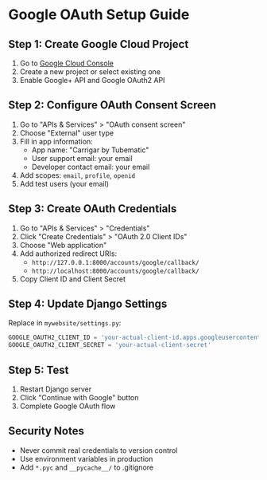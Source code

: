 # Google OAuth Setup Guide

## Step 1: Create Google Cloud Project
1. Go to [Google Cloud Console](https://console.cloud.google.com/)
2. Create a new project or select existing one
3. Enable Google+ API and Google OAuth2 API

## Step 2: Configure OAuth Consent Screen
1. Go to "APIs & Services" > "OAuth consent screen"
2. Choose "External" user type
3. Fill in app information:
   - App name: "Carrigar by Tubematic"
   - User support email: your email
   - Developer contact email: your email
4. Add scopes: `email`, `profile`, `openid`
5. Add test users (your email)

## Step 3: Create OAuth Credentials
1. Go to "APIs & Services" > "Credentials"
2. Click "Create Credentials" > "OAuth 2.0 Client IDs"
3. Choose "Web application"
4. Add authorized redirect URIs:
   - `http://127.0.0.1:8000/accounts/google/callback/`
   - `http://localhost:8000/accounts/google/callback/`
5. Copy Client ID and Client Secret

## Step 4: Update Django Settings
Replace in `mywebsite/settings.py`:
```python
GOOGLE_OAUTH2_CLIENT_ID = 'your-actual-client-id.apps.googleusercontent.com'
GOOGLE_OAUTH2_CLIENT_SECRET = 'your-actual-client-secret'
```

## Step 5: Test
1. Restart Django server
2. Click "Continue with Google" button
3. Complete Google OAuth flow

## Security Notes
- Never commit real credentials to version control
- Use environment variables in production
- Add `*.pyc` and `__pycache__/` to .gitignore 